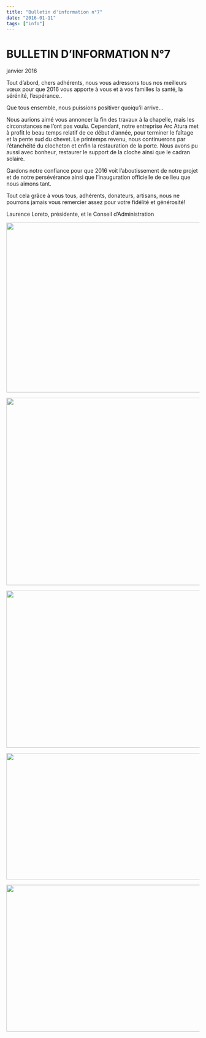 ```yaml
---
title: "Bulletin d'information n°7"
date: "2016-01-11"
tags: ["info"]
---
```


# BULLETIN D’INFORMATION N°7

janvier 2016

Tout d’abord, chers adhérents, nous vous adressons tous nos meilleurs vœux pour que 2016 vous apporte à vous et à vos familles la santé, la sérénité, l’espérance..

Que tous ensemble, nous puissions positiver quoiqu’il arrive…

Nous aurions aimé vous annoncer la fin des travaux à la chapelle, mais les circonstances ne l’ont pas voulu. Cependant, notre entreprise Arc Atura met à profit le beau temps relatif de ce début d’année, pour terminer le faîtage et la pente sud du chevet. Le printemps revenu, nous continuerons par l’étanchéité du clocheton et enfin la restauration de la porte. Nous avons pu aussi avec bonheur, restaurer le support de la cloche ainsi que le cadran solaire.

Gardons notre confiance pour que 2016 voit l’aboutissement de notre projet et de notre persévérance ainsi que l’inauguration officielle de ce lieu que nous aimons tant.

Tout cela grâce à vous tous, adhérents, donateurs, artisans, nous ne pourrons jamais vous remercier assez pour votre fidélité et générosité!

Laurence Loreto, présidente, et le Conseil d’Administration

<img
      alt
      height="442"
      src="/images/p7162951-jpg_1.jpg"
      width="529"
    />

<img
      alt
      height="488"
      src="/images/wp-005697.jpg"
      width="515"
    />

<img
      alt
      height="409"
      src="/images/21pct3-jpg.jpg"
      width="536"
    />

<img
      alt
      height="329"
      src="/images/img-5601-jpg.jpg"
      width="529" />

<img
      alt
      height="382"
      src="/images/p9253772-jpg.jpg"
      width="522" />
